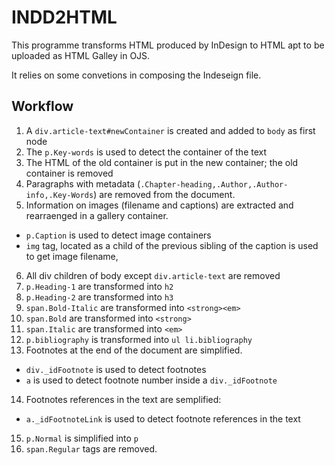 # INDD2HTML


This programme transforms HTML produced by InDesign to HTML apt to be uploaded as HTML Galley in OJS.

It relies on some convetions in composing the Indeseign file.

## Workflow

1. A `div.article-text#newContainer` is created and added to `body` as first node
2. The `p.Key-words` is used to detect the container of the text
3. The HTML of the old container is put in the new container; the old container is removed
4. Paragraphs with metadata (`.Chapter-heading,.Author,.Author-info,.Key-Words`) are removed from the document.
5. Information on images (filename and captions) are extracted and rearraenged in a gallery container.
  - `p.Caption` is used to detect image containers
  - `img` tag, located as a child of the previous sibling of the caption is used to get image filename, 
6. All div children of body except `div.article-text` are removed
7. `p.Heading-1` are transformed into `h2`
8. `p.Heading-2` are transformed into `h3`
9. `span.Bold-Italic` are transformed into `<strong><em>`
10. `span.Bold` are transformed into `<strong>`
11. `span.Italic` are transformed into `<em>`
12. `p.bibliography` is transformed into `ul li.bibliography`
13. Footnotes at the end of the document are simplified.
  - `div._idFootnote` is used to detect footnotes
  - `a` is used to detect footnote number inside a `div._idFootnote`
14. Footnotes references in the text are semplified:
  - `a._idFootnoteLink` is used to detect footnote references in the text
15. `p.Normal` is simplified into `p`
16. `span.Regular` tags are removed.
